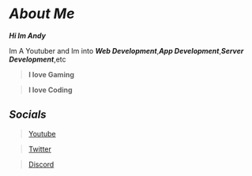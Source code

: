 # ***About Me***
***Hi Im Andy***

Im A Youtuber and Im into ***Web Development***,***App Development***,***Server Development***,etc


>**I love Gaming**

>**I love Coding**

## ***Socials***
>[Youtube](youtube.com/AndyGames21)

>[Twitter](twitter.com/AndyGames21)

>[Discord](https://discord.gg/qdwybRgj4D)
